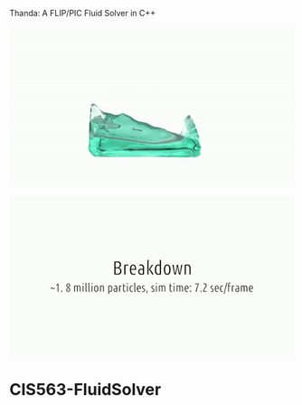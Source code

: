 Thanda: A FLIP/PIC Fluid Solver in C++

![](render/fluid_sim.gif)

![](render/fluid_sim1.gif)

# CIS563-FluidSolver
